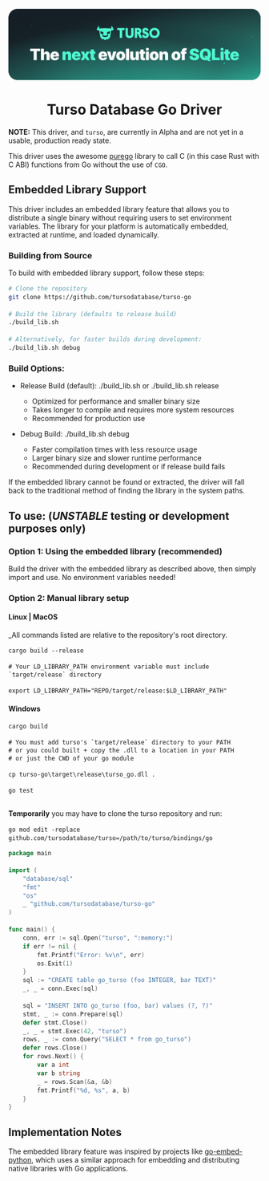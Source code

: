<p align="center">
  <img src="assets/turso.png" alt="Turso Database" width="800"/>
  <h1 align="center">Turso Database Go Driver</h1>
</p>

**NOTE:** This driver, and `turso`, are currently in Alpha and are not yet in a usable, production ready state.

This driver uses the awesome [purego](https://github.com/ebitengine/purego) library to call C (in this case Rust with C ABI) functions from Go without the use of `CGO`.

## Embedded Library Support

This driver includes an embedded library feature that allows you to distribute a single binary without requiring users to set environment variables. The library for your platform is automatically embedded, extracted at runtime, and loaded dynamically.

### Building from Source

To build with embedded library support, follow these steps:

```bash
# Clone the repository
git clone https://github.com/tursodatabase/turso-go

# Build the library (defaults to release build)
./build_lib.sh

# Alternatively, for faster builds during development:
./build_lib.sh debug
```

### Build Options:

* Release Build (default): ./build_lib.sh or ./build_lib.sh release

    - Optimized for performance and smaller binary size
    - Takes longer to compile and requires more system resources
    - Recommended for production use

* Debug Build: ./build_lib.sh debug

    - Faster compilation times with less resource usage
    - Larger binary size and slower runtime performance
    - Recommended during development or if release build fails

If the embedded library cannot be found or extracted, the driver will fall back to the traditional method of finding the library in the system paths.

## To use: (_UNSTABLE_ testing or development purposes only)

### Option 1: Using the embedded library (recommended)

Build the driver with the embedded library as described above, then simply import and use. No environment variables needed!



### Option 2: Manual library setup

#### Linux | MacOS

_All commands listed are relative to the repository's root directory.

```
cargo build --release

# Your LD_LIBRARY_PATH environment variable must include `target/release` directory

export LD_LIBRARY_PATH="REPO/target/release:$LD_LIBRARY_PATH"

```

#### Windows

```
cargo build

# You must add turso's `target/release` directory to your PATH
# or you could built + copy the .dll to a location in your PATH
# or just the CWD of your go module

cp turso-go\target\release\turso_go.dll .

go test


```
**Temporarily** you may have to clone the turso repository and run:

`go mod edit -replace github.com/tursodatabase/turso=/path/to/turso/bindings/go`

```go
package main

import (
	"database/sql"
	"fmt"
	"os"
	_ "github.com/tursodatabase/turso-go"
)

func main() {
	conn, err := sql.Open("turso", ":memory:")
	if err != nil {
		fmt.Printf("Error: %v\n", err)
		os.Exit(1)
	}
	sql := "CREATE table go_turso (foo INTEGER, bar TEXT)"
	_, _ = conn.Exec(sql)

	sql = "INSERT INTO go_turso (foo, bar) values (?, ?)"
	stmt, _ := conn.Prepare(sql)
	defer stmt.Close()
	_, _ = stmt.Exec(42, "turso")
	rows, _ := conn.Query("SELECT * from go_turso")
	defer rows.Close()
	for rows.Next() {
		var a int
		var b string
		_ = rows.Scan(&a, &b)
		fmt.Printf("%d, %s", a, b)
	}
}

```

## Implementation Notes

The embedded library feature was inspired by projects like [go-embed-python](https://github.com/kluctl/go-embed-python), which uses a similar approach for embedding and distributing native libraries with Go applications.
